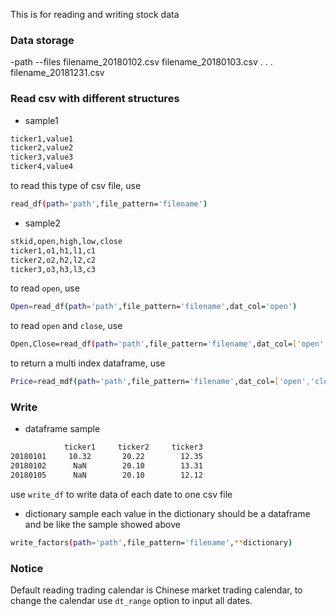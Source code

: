 This is for reading and writing stock data

### Data storage

-path
--files
    filename_20180102.csv
    filename_20180103.csv
    .
    .
    .
    filename_20181231.csv

### Read csv with different structures
- sample1
```bash
ticker1,value1
ticker2,value2
ticker3,value3
ticker4,value4
```
to read this type of csv file, use
```bash
read_df(path='path',file_pattern='filename')
```
- sample2
```bash
stkid,open,high,low,close
ticker1,o1,h1,l1,c1
ticker2,o2,h2,l2,c2
ticker3,o3,h3,l3,c3
```
to read ``open``, use
```bash
Open=read_df(path='path',file_pattern='filename',dat_col='open')
```
to read ``open`` and  ``close``, use 
```bash
Open,Close=read_df(path='path',file_pattern='filename',dat_col=['open','close'])
```
to return a multi index dataframe, use
```bash
Price=read_mdf(path='path',file_pattern='filename',dat_col=['open','close'])
```

### Write
- dataframe sample 
```bash
            ticker1     ticker2     ticker3
20180101     10.32       20.22        12.35
20180102      NaN        20.10        13.31
20180105      NaN        20.10        12.12
```
use ``write_df`` to write data of each date to one csv file

- dictionary sample
each value in the dictionary should be a dataframe and be like the sample showed above
```bash
write_factors(path='path',file_pattern='filename',**dictionary)
```

### Notice
Default reading trading calendar is Chinese market trading calendar, to change the calendar use ``dt_range`` option to input all dates.

